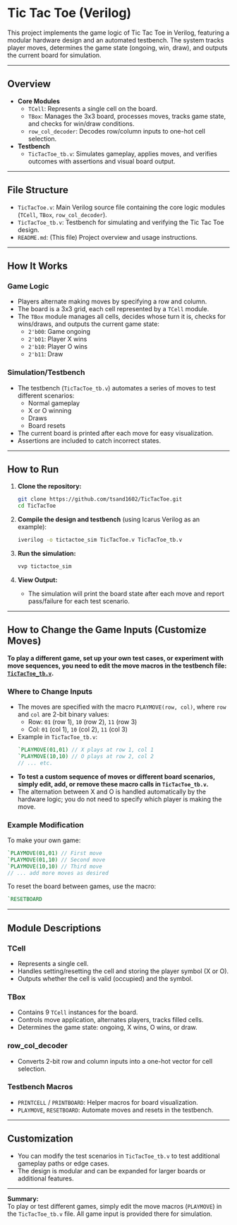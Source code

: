 # Tic Tac Toe (Verilog)

This project implements the game logic of Tic Tac Toe in Verilog, featuring a modular hardware design and an automated testbench. The system tracks player moves, determines the game state (ongoing, win, draw), and outputs the current board for simulation.

---

## Overview

- **Core Modules**
  - `TCell`: Represents a single cell on the board.
  - `TBox`: Manages the 3x3 board, processes moves, tracks game state, and checks for win/draw conditions.
  - `row_col_decoder`: Decodes row/column inputs to one-hot cell selection.
- **Testbench**
  - `TicTacToe_tb.v`: Simulates gameplay, applies moves, and verifies outcomes with assertions and visual board output.

---

## File Structure

- `TicTacToe.v`: Main Verilog source file containing the core logic modules (`TCell`, `TBox`, `row_col_decoder`).
- `TicTacToe_tb.v`: Testbench for simulating and verifying the Tic Tac Toe design.
- `README.md`: (This file) Project overview and usage instructions.

---

## How It Works

### Game Logic

- Players alternate making moves by specifying a row and column.
- The board is a 3x3 grid, each cell represented by a `TCell` module.
- The `TBox` module manages all cells, decides whose turn it is, checks for wins/draws, and outputs the current game state:
  - `2'b00`: Game ongoing
  - `2'b01`: Player X wins
  - `2'b10`: Player O wins
  - `2'b11`: Draw

### Simulation/Testbench

- The testbench (`TicTacToe_tb.v`) automates a series of moves to test different scenarios:
  - Normal gameplay
  - X or O winning
  - Draws
  - Board resets
- The current board is printed after each move for easy visualization.
- Assertions are included to catch incorrect states.

---

## How to Run

1. **Clone the repository:**

   ```bash
   git clone https://github.com/tsand1602/TicTacToe.git
   cd TicTacToe
   ```

2. **Compile the design and testbench** (using Icarus Verilog as an example):

   ```bash
   iverilog -o tictactoe_sim TicTacToe.v TicTacToe_tb.v
   ```

3. **Run the simulation:**

   ```bash
   vvp tictactoe_sim
   ```

4. **View Output:**
   - The simulation will print the board state after each move and report pass/failure for each test scenario.

---

## How to Change the Game Inputs (Customize Moves)

**To play a different game, set up your own test cases, or experiment with move sequences, you need to edit the move macros in the testbench file: [`TicTacToe_tb.v`](https://github.com/tsand1602/TicTacToe/blob/main/TicTacToe_tb.v).**

### Where to Change Inputs

- The moves are specified with the macro `PLAYMOVE(row, col)`, where `row` and `col` are 2-bit binary values:
  - Row: `01` (row 1), `10` (row 2), `11` (row 3)
  - Col: `01` (col 1), `10` (col 2), `11` (col 3)
- Example in `TicTacToe_tb.v`:
  ```verilog
  `PLAYMOVE(01,01) // X plays at row 1, col 1
  `PLAYMOVE(10,10) // O plays at row 2, col 2
  // ... etc.
  ```
- **To test a custom sequence of moves or different board scenarios, simply edit, add, or remove these macro calls in `TicTacToe_tb.v`.**
- The alternation between X and O is handled automatically by the hardware logic; you do not need to specify which player is making the move.

### Example Modification

To make your own game:
```verilog
`PLAYMOVE(01,01) // First move
`PLAYMOVE(01,10) // Second move
`PLAYMOVE(10,10) // Third move
// ... add more moves as desired
```

To reset the board between games, use the macro:
```verilog
`RESETBOARD
```

---

## Module Descriptions

### TCell

- Represents a single cell.
- Handles setting/resetting the cell and storing the player symbol (X or O).
- Outputs whether the cell is valid (occupied) and the symbol.

### TBox

- Contains 9 `TCell` instances for the board.
- Controls move application, alternates players, tracks filled cells.
- Determines the game state: ongoing, X wins, O wins, or draw.

### row_col_decoder

- Converts 2-bit row and column inputs into a one-hot vector for cell selection.

### Testbench Macros

- `PRINTCELL` / `PRINTBOARD`: Helper macros for board visualization.
- `PLAYMOVE`, `RESETBOARD`: Automate moves and resets in the testbench.

---

## Customization

- You can modify the test scenarios in `TicTacToe_tb.v` to test additional gameplay paths or edge cases.
- The design is modular and can be expanded for larger boards or additional features.

---

**Summary:**  
To play or test different games, simply edit the move macros (`PLAYMOVE`) in the `TicTacToe_tb.v` file. All game input is provided there for simulation.
